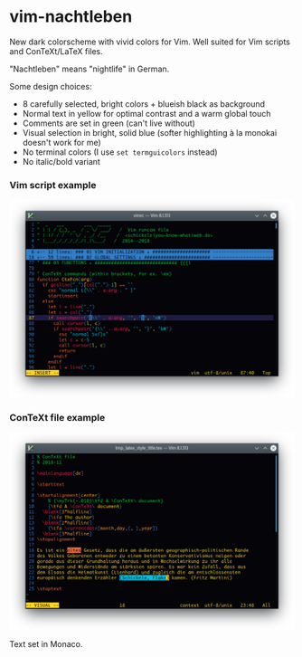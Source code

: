 # vim-nachtleben
New dark colorscheme with vivid colors for Vim. Well suited for Vim scripts and ConTeXt/LaTeX files.

"Nachtleben" means "nightlife" in German.

Some design choices:

- 8 carefully selected, bright colors + blueish black as background
- Normal text in yellow for optimal contrast and a warm global touch
- Comments are set in green (can't live without)
- Visual selection in bright, solid blue (softer highlighting à la monokai doesn't work for me)
- No terminal colors (I use `set termguicolors` instead)
- No italic/bold variant

### Vim script example

![Vim script example](/nachtleben_vim.png)

### ConTeXt file example

![ConTeXt file example](/nachtleben_ctx.png)

Text set in Monaco.

